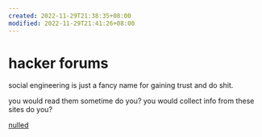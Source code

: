 ```yaml
---
created: 2022-11-29T21:38:35+08:00
modified: 2022-11-29T21:41:26+08:00
---
```


# hacker forums

social engineering is just a fancy name for gaining trust and do shit.

you would read them sometime do you? you would collect info from these sites do you?

[nulled](https://www.nulled.to)
